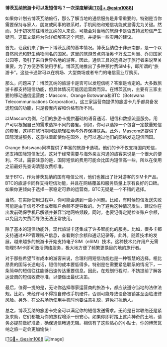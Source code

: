 **博茨瓦纳旅游卡可以发短信吗？一次深度解读[[TG💪+ @esim1088](https://t.me/s/esim1088)]**

如果你计划去博茨瓦纳旅行，那么了解当地的通信服务是非常重要的。特别是当你需要保持与家人、朋友或同事的联系时，手机网络和短信功能就显得尤为关键。然而，对于初次前往博茨瓦纳的人来说，可能会对当地的旅游卡是否支持发短信产生疑问。这篇文章将为你详细解答这个问题，并提供一些实用的建议。

首先，让我们来了解一下博茨瓦纳的基本情况。博茨瓦纳位于非洲南部，是一个以自然风光和野生动物闻名的国家。这里的旅游景点包括奥卡万戈三角洲、乔贝国家公园等，吸引了来自世界各地的游客。因此，通信工具的选择对于旅行者来说至关重要。为了方便游客使用手机，博茨瓦纳推出了多种预付费SIM卡，即所谓的“旅游卡”。这些卡通常可以在机场、大型商场或者专门的电信营业厅购买。

那么，问题来了：博茨瓦纳的旅游卡是否可以发短信呢？答案是肯定的。大多数旅游卡都支持短信功能，但具体情况可能因运营商而异。在博茨瓦纳，主要有三家主要的移动通信运营商：Mascom、Orange Botswana和BTC（Botswana Telecommunications Corporation）。这三家运营商提供的旅游卡几乎都具备发送短信的功能，只是套餐内容和价格有所不同。

以Mascom为例，他们的旅游卡提供基础的语音通话、短信和数据流量服务。用户可以根据自己的需求选择不同的套餐。例如，你可以选择一个包含一定数量短信的套餐，这样在旅行期间就能轻松地与外界保持联系。此外，Mascom还提供了国际漫游服务，这意味着即使你在国外，也可以通过他们的网络发送短信回国。

Orange Botswana同样提供了丰富的旅游卡选项。他们的卡不仅支持国内短信，还支持国际短信发送。这对于经常需要与海外亲友沟通的旅客来说是一个很大的便利。不过，需要注意的是，国际短信的费用可能会比国内短信高一些，所以在使用之前最好先查询清楚收费标准。

至于BTC，作为博茨瓦纳的国有电信公司，他们也推出了针对游客的SIM卡产品。BTC的旅游卡同样支持短信功能，并且在网络覆盖和服务质量上享有良好的口碑。如果你更倾向于选择一家稳定可靠的运营商，BTC无疑是一个不错的选择。

当然，在实际使用过程中，你可能会遇到一些小问题。比如，有时候短信发送失败可能是由于信号不佳或者账户余额不足导致的。为了避免这种情况发生，建议你在出发前确保手机已解锁并兼容当地网络频段。同时，也要记得定期检查账户余额，以免因为欠费而导致无法正常使用。

除了基本的短信功能外，现代旅游卡还集成了许多智能化的服务。比如，很多卡都支持通过APP管理账户信息，查看剩余余额和通话记录等。此外，随着技术的发展，越来越多的旅游卡开始支持电子SIM（eSIM）技术。这种技术允许用户无需物理SIM卡即可激活网络服务，极大地方便了频繁更换目的地的旅行者。

对于那些希望节省成本的游客来说，合理利用短信功能也是一种智慧的选择。相比昂贵的国际长途电话，短信的成本要低得多。特别是在需要紧急联系的情况下，一条简单的短信往往能够迅速传达重要信息。因此，在规划行程时，不妨提前了解各运营商的短信收费标准，以便做出最优决策。

最后，值得一提的是，无论你选择哪家运营商的旅游卡，都应该遵守当地的法律法规。比如，未经许可不得擅自修改手机硬件，否则可能导致设备被锁甚至面临法律风险。另外，在公共场所使用手机时也要注意礼貌，避免打扰他人。

总之，博茨瓦纳的旅游卡完全可以满足你的短信发送需求。无论是日常联络还是紧急求助，它们都能为你的旅程增添一份安心。如果你即将踏上这片神奇的土地，请务必提前做好准备，确保通信畅通无阻。相信有了这些贴心的小贴士，你的博茨瓦纳之旅一定会更加愉快！

[[TG💪+ @esim1088](https://t.me/s/esim1088) ![Image](https://i.postimg.cc/4NQfJmqS/Snipaste-2025-05-13-00-14-12.png)]